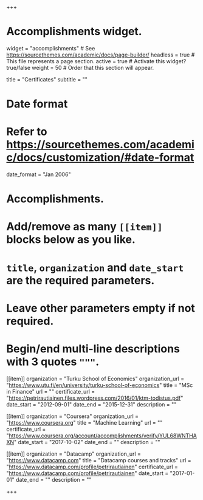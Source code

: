 +++
# Accomplishments widget.
widget = "accomplishments"  # See https://sourcethemes.com/academic/docs/page-builder/
headless = true  # This file represents a page section.
active = true  # Activate this widget? true/false
weight = 50  # Order that this section will appear.

title = "Certifi&shy;cates"
subtitle = ""

# Date format
#   Refer to https://sourcethemes.com/academic/docs/customization/#date-format
date_format = "Jan 2006"

# Accomplishments.
#   Add/remove as many `[[item]]` blocks below as you like.
#   `title`, `organization` and `date_start` are the required parameters.
#   Leave other parameters empty if not required.
#   Begin/end multi-line descriptions with 3 quotes `"""`.

[[item]]
  organization = "Turku School of Economics"
  organization_url = "https://www.utu.fi/en/university/turku-school-of-economics"
  title = "MSc in Finance"
  url = ""
  certificate_url = "https://petrirautiainen.files.wordpress.com/2016/01/ktm-todistus.pdf"
  date_start = "2012-09-01"
  date_end = "2015-12-31"
  description = ""

[[item]]
  organization = "Coursera"
  organization_url = "https://www.coursera.org"
  title = "Machine Learning"
  url = ""
  certificate_url = "https://www.coursera.org/account/accomplishments/verify/YUL68WNTHAXN"
  date_start = "2017-10-02"
  date_end = ""
  description = ""

[[item]]
  organization = "Datacamp"
  organization_url = "https://www.datacamp.com"
  title = "Datacamp courses and tracks"
  url = "https://www.datacamp.com/profile/petrirautiainen"
  certificate_url = "https://www.datacamp.com/profile/petrirautiainen"
  date_start = "2017-01-01"
  date_end = ""
  description = ""
  
+++
